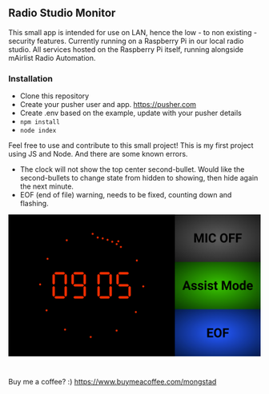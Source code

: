 ## Radio Studio Monitor
This small app is intended for use on LAN, hence the low - to non existing - security features. Currently running on a Raspberry Pi in our local radio studio. All services hosted on the Raspberry Pi itself, running alongside mAirlist Radio Automation.

### Installation
* Clone this repository
* Create your pusher user and app. https://pusher.com
* Create .env based on the example, update with your pusher details
* `npm install`
* `node index`


Feel free to use and contribute to this small project! This is my first project using JS and Node. And there are some known errors.

* The clock will not show the top center second-bullet. Would like the second-bullets to change state from hidden to showing, then hide again the next minute.
* EOF (end of file) warning, needs to be fixed, counting down and flashing.

![screenshot](https://github.com/Mongstaen/RadioStudioMonitor/blob/main/203078798_933184267461711_5805206543025988616_n.png?raw=true)

#
Buy me a coffee? :) 
https://www.buymeacoffee.com/mongstad